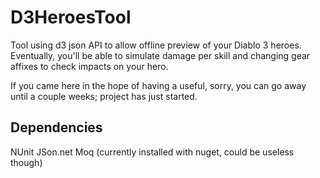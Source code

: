 D3HeroesTool
============

Tool using d3 json API to allow offline preview of your Diablo 3 heroes.
Eventually, you'll be able to simulate damage per skill and changing gear affixes to check impacts on your hero.

If you came here in the hope of having a useful, sorry, you can go away until a couple weeks; project has just started.

Dependencies
------------

NUnit
JSon.net
Moq (currently installed with nuget, could be useless though)

